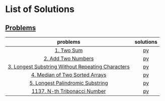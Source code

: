 # List of Solutions
## [Problems](https://leetcode.com/problemset/all/)
| problems | solutions |
| :------: | :-------: |
| [1. Two Sum](https://leetcode.com/problems/two-sum)                                                                                 | [py](https://github.com/e1630m/leetcode/blob/main/problems/p0001.py) |
| [2. Add Two Numbers](https://leetcode.com/problems/add-two-numbers)                                                                 | [py](https://github.com/e1630m/leetcode/blob/main/problems/p0002.py) |
| [3. Longest Substring Without Repeating Characters]()                                                                               | [py](https://github.com/e1630m/leetcode/blob/main/problems/p0003.py) |
| [4. Median of Two Sorted Arrays](https://leetcode.com/problems/median-of-two-sorted-arrays)                                         | [py](https://github.com/e1630m/leetcode/blob/main/problems/p0004.py) |
| [5. Longest Palindromic Substring](https://leetcode.com/problems/longest-palindromic-substring)                                     | [py](https://github.com/e1630m/leetcode/blob/main/problems/p0005.py) |
| [1137. N-th Tribonacci Number](https://leetcode.com/problems/n-th-tribonacci-number)                                                | [py](https://github.com/e1630m/leetcode/blob/main/problems/p1137.py) |
